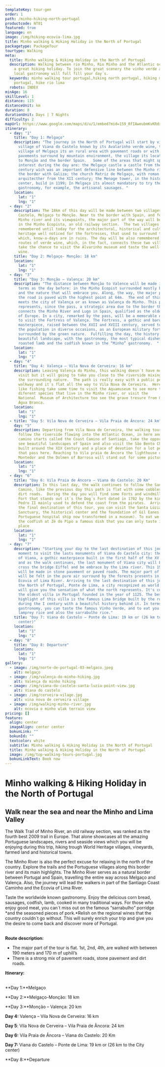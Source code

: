 ```yaml
---
templateKey: tour-gen
order: 1
path: /minho-hiking-north-portugal
productcode: NT01
featured: true
language: en
image: /img/hiking-ecovia-lima.jpg
title: Minho walking & Hiking Holiday in the North of Portugal
packagetype: PackageTour
tourtype: Walking
meta:
  title: Minho walking & Hiking Holiday in the North of Portugal
  description: Walking between rio Minho, Rio Minho and the Atlantic ocean will be
    a great hiking holiday. To join the great scenery the vinho verde and the
    local gastronomy will full fill your day´s.
  keywords: minho walking tour portugal,hiking north portugal, hiking minho river
    portugal, hike rio lima
  robots: INDEX
minAge: 16
skillLevel: 1
distance: 115
distanceUnit: km
duration: 8
durationUnit: Days | 7 Nights
difficulty: 2
mapUrl: https://www.google.com/maps/d/u/1/embed?mid=1S9_RfIAweubmKvKRdx7K9EtaIJSnrEx5
itinerary:
  - day: "1"
    title: "Day 1: Melgaço"
    description: "The journey in the North of Portugal will start by visiting the
      village of Viana do Castelo known by its Avalarinho verde wine, the
      village of Melgaço its an rural area with pavement roads or with stone
      pavements surround by mountain environment, the village its located near
      to Monção and the border Spain.   Some of the areas that might spark your
      interest during the day are: the Melgaço castle a castle from the XII
      century wich was an important defensive line between the Minho river and
      the border with Galiza; the church Matriz de Melgaço, with roman
      arquitecther from the XII century; the Menage tower, in the historical
      center, build in 1199; In Melgaço its almost mandatory to try the minho´s
      gastronomy, for example, the artisanal sausages. "
    location:
      lat: "1"
      lng: "1"
  - day: "2"
    description: The 18km of this day will be made between two villages of Viana do
      Castelo, Melgaço to Monção. Near to the border with Spain, and felling the
      Minho river and its viewpoints, the major part of the way will be walked
      in the Minho Ecopista, an old railway section.  The two villages are
      remembered until today for the architectural, historical and cultural
      heritage well noticed for the fortresses, that used to surround the city,
      which, know-a-days are in ruins. The day will be also remembered by the
      routes of verde wine, which, in the fact, connects these two villages. So,
      take the chance to visit the Alvarinho museum and taste the well-known
      wine.
    title: "Day 2: Melgaço- Monção: 18 km"
    location:
      lat: "1"
      lng: "1"
  - day: "3"
    title: "Day 3: Monção – Valença: 20 km"
    description: "The distance between Monção to Valence will be made in the same
      terms as the day before: in the Minho Ecopist surrounded mostly by florets
      and the nature that will embrace you. Along, the way, the major part of
      the road is paved with the highest point at 64m.  The end of this day,
      meets the city of Valença or as known as Valença do Minho. This place
      represents, since the pass, a strategic area due to the border that
      connects the Minho River and Lugo in Spain, qualified as the oldest border
      of Europe. In a city, remarked by the pass, will be a memorable experience
      to visit the Fortress of Valença. The Fortress, a gothic and baroque
      masterpiece, raised between the XVII and XVIII century, served to defend
      the population in diverse occasions, as an European military fortification
      surrounded by the green nature.  Fulfilling the day, the history and the
      beautiful landscape, with the gastronomy, the most typical dishes are the
      roasted lamb and the codfish known in the “Minho” gastronomy.  "
    location:
      lat: "1"
      lng: "1"
  - day: "4"
    title: "Day 4: Valença – Vila Nova de Cerveira: 16 km"
    description: Leaving Valença do Minho, this walking doesn´t have monuments to
      visit but it will going to take you close to the riverside mixing up with
      the surrounding nature.  The path is really easy with a public pedestrian
      walkway and it´s flat all the way to Vila Nova de Cerveira.  Here, if you
      like fishing take some time to visit the Aquamuseum to see more than 40
      diferent species that live in the Minho river, or visit the
      National  Museum of Architecture too see the grave tresure from Quinta de
      Água Branca.
    location:
      lat: "1"
      lng: "1"
  - title: "Day 5: Vila Nova de Cerveira – Vila Praia de Âncora: 24 km"
    day: "5"
    description: Departing from Vila Nova de Cerveira, the walking tour continues to
      follow the riverside flowing into the Atlantic Ocean, in here another
      camino starts called the Coast Camino of Santiago, take the opportunity to
      see beautiful landscapes of Spain and also visit the São Bento Chapel
      built around the XIX Century and a place of devotion for a lot pelegrins
      that pass here. Reaching to Vila praia de Âncora the lighthouse of
      Montedor and the Dolmen of Barrosa will stand out for some pictures.
    location:
      lat: "1"
      lng: "1"
  - day: "6"
    title: "Day 6: Vila Praia de Âncora – Viana do Castelo: 20 Km"
    description: In this last day, the walk continues to follow the Santiago Coast
      Camino, like the previous day this path is flat with some cobblestone and
      dirt roads.  During the day you will find some Forts and windmills, the
      Fort that stands out it´s the Dog´s Fort dated in 1702 by the king D.
      Pedro II mainly used to defend the coast from the pirates.  Arriving to
      the final destination of this tour, you can visit the Santa Lúzia
      Sanctuary, the historical center and the foundation of Gil Eanes (it’s a
      Portuguese hospital ship now transformed in a museum). To eat we recommend
      the codfish at Zé do Pipo a famous dish that you can only taste in this
      place
    location:
      lat: "1"
      lng: "1"
  - day: "7"
    description: "Starting your day to the last destination of this journey, take a
      moment to visit the lasts monuments of Viana do Castelo city: the Catedral
      of Viana, a gothic masterpiece built in the first half of the XV century
      and as the walk continues, the last monument of Viana city will be seen,
      cross the bridge Eiffel and be embrace by the Lima river. This 19km walk
      will be made in stone pavement or paved roads. The major part of this day
      will be felt in the pure air surround by the forests presents in the
      Ecovia of Lima River. Arriving to the last destination of this journey in
      the North of Portugal, Ponte de Lima, a city recognized as world heritage,
      will give you the sensation of what the north represents. It's considered
      the oldest villa in Portugal founded in the year of 1125. The best
      highlight of this villa is the famous Lima bridge built by the romans
      during the I century with a beautiful history behind it. In terms of
      gastronomy, you can taste the famous Vinho Verde, and to eat you can have
      lamprey rice and also the sarrabulho rice."
    title: "Day 7: Viana do Castelo – Ponte de Lima: 19 km or (26 km to the City
      center)"
    location:
      lat: "1"
      lng: "1"
  - day: "8"
    title: "Day 8: Departure"
    location:
      lat: "1"
      lng: "1"
gallery:
  - image: /img/norte-de-portugal-03-melgaco.jpeg
    alt: melgaço
  - image: /img/valença-do-minho-hiking.jpg
    alt: Valença do minho hiking
  - image: /img/viana-do-castelo-santa-luzia-point-view.jpg
    alt: Viana do castelo
  - image: /img/cerveira-vilage.jpg
    alt: vina nova de cerveira village
  - image: /img/walking-minho-river.jpg
    alt: ecovia o minho wlak terrain view
pricing: []
feature:
  align: center
  imageAlign: center center
  bokunLink: ""
  bokunId: ""
  textcolor: white
  subtitle: Minho walking & Hiking Holiday in the North of Portugal
  title: Minho walking & Hiking Holiday in the North of Portugal
  image: /img/top-walking-tours-portugal.jpg
  bokunLinkText: Book now
---
```

# **Minho walking & Hiking Holiday in the North of Portugal**

## Walk near the sea and near the Minho and Lima Valley

The Walk Trail of Minho River, an old railway section, was ranked as the fourth best 2009 trail in Europe. That alone showcases all the amazing Portuguese landscapes, rivers and seaside views which you will be enjoying during this trip, hiking trough World Heritage villages, vineyards, farmed land and historical towns.

The Minho River is also the perfect excuse for relaxing in the north of the country. Explore the trails and the Portuguese villages along this border river and its main highlights. The Minho River serves as a natural border between Portugal and Spain, travelling the entire way across Melgaço and Valença. Also, the journey will lead the walkers in part of the Santiago Coast Caminho and the Ecovia of Lima River.

Taste the worldwide known gastronomy. Enjoy the delicious corn bread, sausages, codfish, lamb, cooked in many traditional ways. For those who enjoy good meat, you can´t miss out on the famous “sarrabulho” porridge *and the seasoned pieces of pork.*Relish on the regional wines that the country couldn´t go without. This will surely enrich your trip and give you the desire to come back and discover more of Portugal.

\
**Route description:**  

* The major part of the tour is flat. 1st, 2nd, 4th, are walked with between 190 meters and 170 m of uphill’s
* There is a strong mix of pavement roads, stone pavement and dirt roads. 

**Itinerary:**

\
**Day 1:**Melgaço

**Day 2:**Melgaço-Monção: 18 km

**Day 3:**Monção – Valença: 20 km

**Day 4:** Valença – Vila Nova de Cerveira: 16 km

**Day 5**: Vila Nova de Cerveira – Vila Praia de Âncora: 24 km

**Day 6:** Vila Praia de Âncora – Viana do Castelo: 20 Km

**Day 7:** Viana do Castelo – Ponte de Lima: 19 km or (26 km to the City center)

**Day 8:**Departure